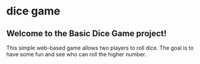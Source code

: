 # dice game
## Welcome to the Basic Dice Game project!<br> 
This simple web-based game allows two players to roll dice. The goal is to have some fun and see who can roll the higher number.
